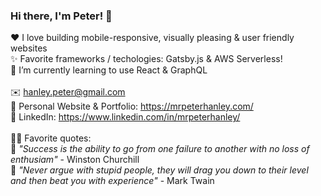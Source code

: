 ### Hi there, I'm Peter! 👋<br>
:heart: I love building mobile-responsive, visually pleasing & user friendly websites<br>
✨ Favorite frameworks / techologies: Gatsby.js & AWS Serverless!<br>
🌱 I’m currently learning to use React & GraphQL<br>
<br>
✉️ hanley.peter@gmail.com<br>
🎨 Personal Website & Portfolio: https://mrpeterhanley.com/<br>
💼 LinkedIn: https://www.linkedin.com/in/mrpeterhanley/<br>
<br>
👱‍♂️ Favorite quotes:<br>
💬 *"Success is the ability to go from one failure to another with no loss of enthusiam"* - Winston Churchill<br>
💬 *"Never argue with stupid people, they will drag you down to their level and then beat you with experience"* - Mark Twain<br>
